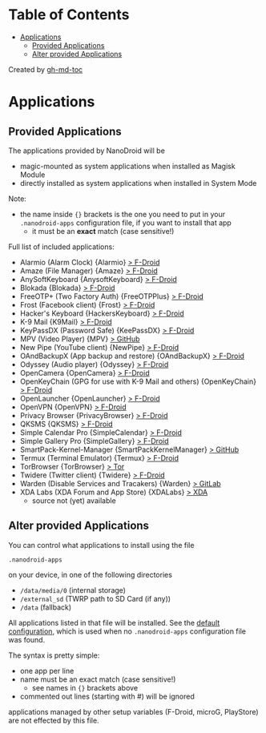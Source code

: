
Table of Contents
=================

   * [Applications](#applications)
      * [Provided Applications](#provided-applications)
      * [Alter provided Applications](#alter-provided-applications)

Created by [gh-md-toc](https://github.com/ekalinin/github-markdown-toc)

# Applications

## Provided Applications

The applications provided by NanoDroid will be
* magic-mounted as system applications when installed as Magisk Module
* directly installed as system applications when installed in System Mode

Note:
  * the name inside `{}` brackets is the one you need to put in your `.nanodroid-apps` configuration file, if you want to install that app
     * it must be an **exact** match (case sensitive!)

Full list of included applications:
* Alarmio (Alarm Clock) {Alarmio} [> F-Droid](https://f-droid.org/packages/me.jfenn.alarmio)
* Amaze (File Manager) {Amaze} [> F-Droid](https://f-droid.org/packages/com.amaze.filemanager)
* AnySoftKeyboard {AnysoftKeyboard} [> F-Droid](https://f-droid.org/packages/com.menny.android.anysoftkeyboard)
* Blokada {Blokada} [> F-Droid](https://f-droid.org/en/packages/org.blokada.alarm)
* FreeOTP+ (Two Factory Auth) {FreeOTPPlus} [> F-Droid](https://f-droid.org/en/packages/org.liberty.android.freeotpplus)
* Frost (Facebook client) {Frost} [> F-Droid](https://f-droid.org/en/packages/com.pitchedapps.frost)
* Hacker's Keyboard {HackersKeyboard} [> F-Droid](https://f-droid.org/de/packages/org.pocketworkstation.pckeyboard)
* K-9 Mail {K9Mail} [> F-Droid](https://f-droid.org/packages/com.fsck.k9)
* KeyPassDX (Password Safe) {KeePassDX} [> F-Droid](https://f-droid.org/en/packages/com.kunzisoft.keepass.libre)
* MPV (Video Player) {MPV} [> GitHub](https://github.com/mpv-android/mpv-android)
* New Pipe (YouTube client) {NewPipe} [> F-Droid](https://f-droid.org/packages/org.schabi.newpipe)
* OAndBackupX (App backup and restore) {OAndBackupX} [> F-Droid](https://f-droid.org/de/packages/com.machiav3lli.backup/)
* Odyssey (Audio player) {Odyssey} [> F-Droid](https://f-droid.org/packages/org.gateshipone.odyssey)
* OpenCamera {OpenCamera} [> F-Droid](https://f-droid.org/packages/net.sourceforge.opencamera)
* OpenKeyChain (GPG for use with K-9 Mail and others) {OpenKeyChain} [> F-Droid](https://f-droid.org/packages/org.sufficientlysecure.keychain)
* OpenLauncher {OpenLauncher} [> F-Droid](https://f-droid.org/packages/com.benny.openlauncher)
* OpenVPN {OpenVPN} [> F-Droid](https://f-droid.org/packages/de.blinkt.openvpn)
* Privacy Browser {PrivacyBrowser} [> F-Droid](https://f-droid.org/de/packages/com.stoutner.privacybrowser.standard)
* QKSMS {QKSMS} [> F-Droid](https://f-droid.org/packages/com.moez.QKSMS)
* Simple Calendar Pro {SimpleCalendar} [> F-Droid](https://f-droid.org/packages/com.simplemobiletools.calendar.pro)
* Simple Gallery Pro {SimpleGallery} [> F-Droid](https://f-droid.org/packages/com.simplemobiletools.gallery.pro)
* SmartPack-Kernel-Manager {SmartPackKernelManager} [> GitHub](https://github.com/SmartPack/SmartPack-Kernel-Manager)
* Termux (Terminal Emulator) {Termux} [> F-Droid](https://f-droid.org/packages/com.termux)
* TorBrowser {TorBrowser} [> Tor](https://www.torproject.org/projects/torbrowser.html.en)
* Twidere (Twitter client) {Twidere} [> F-Droid](https://f-droid.org/packages/org.mariotaku.twidere)
* Warden (Disable Services and Tracakers) {Warden} [> GitLab](https://gitlab.com/AuroraOSS/AppWarden)
* XDA Labs (XDA Forum and App Store) {XDALabs} [> XDA](https://forum.xda-developers.com/android/apps-games/labs-t3241866)
  * source not (yet) available

## Alter provided Applications

You can control what applications to install using the file

`.nanodroid-apps`

on your device, in one of the following directories

* `/data/media/0` (internal storage)
* `/external_sd` (TWRP path to SD Card (if any))
* `/data` (fallback)

All applications listed in that file will be installed. See the [default configuration](.nanodroid-apps), which is used when no `.nanodroid-apps` configuration file was found.

The syntax is pretty simple:

* one app per line
* name must be an exact match (case sensitive!)
  * see names in `{}` brackets above
* commented out lines (starting with #) will be ignored

applications managed by other setup variables (F-Droid, microG, PlayStore) are not effected by this file.
